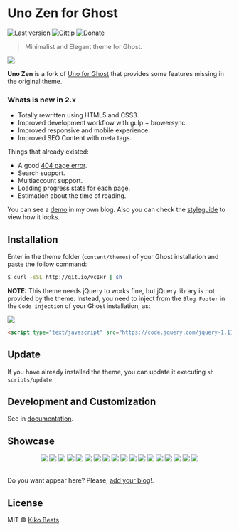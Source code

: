 # Uno Zen for Ghost

![Last version](https://img.shields.io/github/tag/Kikobeats/uno-zen.svg?style=flat-square)
[![Gittip](https://img.shields.io/badge/Ghost-0.7.x-brightgreen.svg?style=flat-square)]()
[![Donate](https://img.shields.io/badge/donate-paypal-blue.svg?style=flat-square)](https://paypal.me/kikobeats)

> Minimalist and Elegant theme for Ghost.

[<img src="http://i.imgur.com/LCSB4Ca.jpg">](http://kikobeats.com)

**Uno Zen** is a fork of [Uno for Ghost](https://github.com/daleanthony/Uno) that provides some features missing in the original theme.

### Whats is new in 2.x

- Totally rewritten using HTML5 and CSS3.
- Improved development workflow with gulp + browersync.
- Improved responsive and mobile experience.
- Improved SEO Content with meta tags.

Things that already existed:

- A good [404 page error](http://kikobeats.com/404).
- Search support.
- Multiaccount support.
- Loading progress state for each page.
- Estimation about the time of reading.

You can see a [demo](http://kikobeats.com) in my own blog. Also you can check the [styleguide](http://kikobeats.com/styleguide) to view how it looks.

## Installation

Enter in the theme folder (`content/themes`) of your Ghost installation and paste the follow command:

```bash
$ curl -sSL http://git.io/vcIHr | sh
```

**NOTE:** This theme needs jQuery to works fine, but jQuery library is not provided by the theme. Instead, you need to inject from the `Blog Footer` in the `Code injection` of your Ghost installation, as:

![](https://camo.githubusercontent.com/f600498109f9b8e7d15fadd28b51c75b1f585d0f/687474703a2f2f692e696d6775722e636f6d2f4b365a595933752e706e67)

```html
<script type="text/javascript" src="https://code.jquery.com/jquery-1.11.3.min.js"></script>
```

## Update

If you have already installed the theme, you can update it executing `sh scripts/update`.

## Development and Customization

See in [documentation](https://github.com/Kikobeats/uno-zen/blob/master/DOCUMENTATION.md).

## Showcase

<div align="center">
<a target="blank" href="http://kikobeats.com"><img src="http://i.imgur.com/crE8jt2.png"></a>
<a target="blank" href="http://www.evilsocket.net"><img src="http://i.imgur.com/qanAbQf.png"></a>
<a target="blank" href="http://pupboss.com"><img src="http://i.imgur.com/0AeVKgB.png"></a>
<a target="blank" href="http://www.flaviocorpa.com"><img src="http://i.imgur.com/1ESq2xs.png" /></a>
<a target="blank" href="http://morris.guru"><img src="http://i.imgur.com/s9oimfG.png" /></a>
<a target="blank" href="https://www.mooash.me"><img src="http://i.imgur.com/Ojmkuvw.png" /></a>
<a target="blank" href="http://jahlom.com"><img src="http://i.imgur.com/qwgQ9Ay.png" /></a>
<a target="blank" href="http://adrianperez.org"><img src="http://i.imgur.com/XlNFWWA.png" /></a>
<a target="blank" href="http://www.bradenericson.com"><img src="http://i.imgur.com/8wz0LKN.png" /></a>
<a target="blank" href="https://blog.h4t0n.com"><img src="http://i.imgur.com/GPWzqnG.png" /></a>
<a target="blank" href="https://www.guovz.com"><img src="http://i.imgur.com/62TktSa.jpg" /></a>
<a target="blank" href="http://robinz.in"><img src="http://i.imgur.com/qDAbrch.jpg" /></a>
<a target="blank" href="http://www.iayon.com"><img src="http://i.imgur.com/vzZXfkf.png" /></a>
<a target="blank" href="http://gln.me"><img src="http://i.imgur.com/v7N4hvi.png" /></a>
<a target="blank" href="http://biercoff.com"><img src="http://i.imgur.com/goS3pE3.jpg" /></a>
<a target="blank" href="https://randy.sesser.me"><img src="http://i.imgur.com/9hacUJc.jpg" /></a>
<a target="blank" href="http://dan.maharry.me.uk"><img src="http://i.imgur.com/gAeS9jQ.jpg" /></a>
<a target="blank" href="https://ishcha.com"><img src="http://i.imgur.com/u9PGLZj.jpg" /></a>
</br>
</br>
</div>

Do you want appear here? Please, [add your blog](https://github.com/Kikobeats/uno-zen/issues/new?title=Add%20my%20blog%20into%20showcase&body=The%20URL%20of%20my%20blog%20is:%20)!.

## License

MIT © [Kiko Beats](kikobeats.com)
